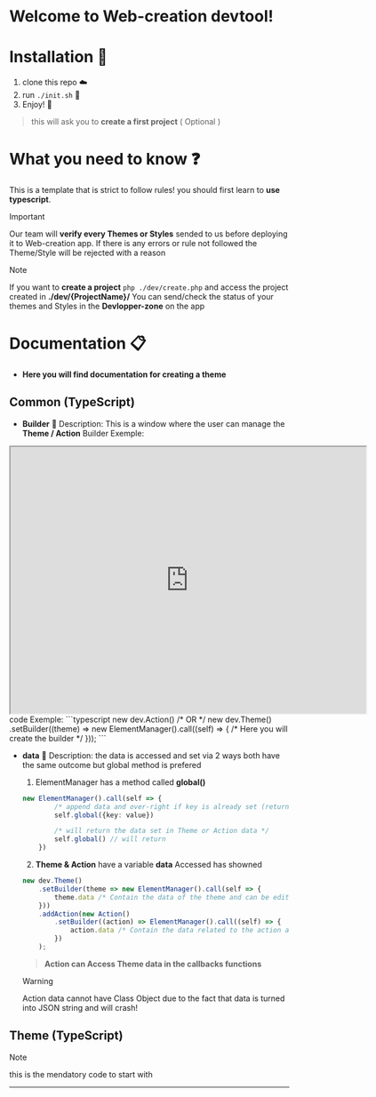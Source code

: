 ﻿# Welcome to Web-creation devtool!




# Installation :minidisc:

1. clone this repo :cloud:
2. run ```./init.sh``` :hammer: 
3. Enjoy! :tada:

> this will ask you to **create a first project**  ( Optional )

# What you need to know :question:
This is a template that is strict to follow rules!
you should first learn to **use typescript**. 

> [!IMPORTANT]
> Our team will **verify every Themes or Styles** sended to us before deploying it to Web-creation app. If there is any errors or rule not followed the Theme/Style will be rejected with a reason

> [!NOTE]
> If you want to **create a project** `php ./dev/create.php` and access the project created in **./dev/{ProjectName}/**
> You can send/check the status of your themes and Styles in the **Devlopper-zone** on the app

# Documentation :clipboard:
- **Here you will find documentation for creating a theme**

## Common (TypeScript)

- **Builder**
:speech_balloon: Description: This is a window where the user can manage the **Theme / Action**
Builder Exemple:
<iframe src="https://drive.google.com/file/d/13JP7H6fETATA59q3gZNu09S-enW8cyCm/preview" width="640" height="480" allow="autoplay"></iframe>
code Exemple: 
```typescript
new dev.Action() 
/* OR */
new dev.Theme()
	.setBuilder((theme) => new ElementManager().call((self) => {
		/* Here you will create the builder */
	}));
```

- **data**
:page_with_curl: Description: the data is accessed and set via 2 ways both have the same outcome but global method is prefered
	1. ElementManager has a method called **global()** 
	```typescript
	new ElementManager().call(self => {
			/* append data and over-right if key is already set (return self) */
			self.global({key: value}) 

			/* will return the data set in Theme or Action data */
			self.global() // will return 
		})
	```
	2. **Theme & Action** have a variable **data** Accessed has showned
	```typescript
	new dev.Theme()
		.setBuilder(theme => new ElementManager().call(self => {
			theme.data /* Contain the data of the theme and can be edited */
		}))
		.addAction(new Action()
			.setBuilder((action) => ElementManager().call((self) => {
				action.data /* Contain the data related to the action and can be edited */
			})
		);
	```
	> **Action can Access Theme data in the callbacks functions**

	 > [!WARNING]
	 > Action data cannot have Class Object due to the fact that data is turned into JSON string and will crash!


## Theme (TypeScript)
> [!NOTE]
> this is the mendatory code to start with



---
